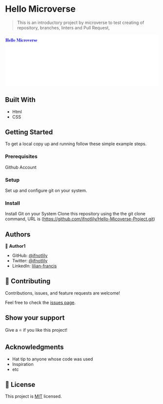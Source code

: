 
# Hello Microverse

> This is an introductory project by microverse to test creating of repository, branches, linters and Pull Request, 

![screenshot](./screenshot.png)


## Built With

- Html
- CSS


## Getting Started


To get a local copy up and running follow these simple example steps.

### Prerequisites
Github Account 

### Setup
Set up and configure git on your system.

### Install
Install Git on your System
Clone this repository using the the git clone command, URL is (https://github.com/ifnotlily/Hello-Micoverse-Project.git)





## Authors

👤 **Author1**

- GitHub: [@ifnotlily](https://github.com/ifnotlily)
- Twitter: [@ifnotlily](https://twitter.com/ifnotlily)
- LinkedIn: [lilian-francis](https://linkedin.com/in/lilian-francis)


## 🤝 Contributing

Contributions, issues, and feature requests are welcome!

Feel free to check the [issues page](../../issues/).

## Show your support

Give a ⭐️ if you like this project!

## Acknowledgments

- Hat tip to anyone whose code was used
- Inspiration
- etc

## 📝 License

This project is [MIT](./MIT.md) licensed.
